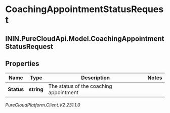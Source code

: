 # CoachingAppointmentStatusRequest

## ININ.PureCloudApi.Model.CoachingAppointmentStatusRequest

## Properties

|Name | Type | Description | Notes|
|------------ | ------------- | ------------- | -------------|
| **Status** | **string** | The status of the coaching appointment | |



_PureCloudPlatform.Client.V2 231.1.0_
